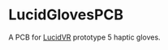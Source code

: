 # LucidGlovesPCB
A PCB for [LucidVR](https://github.com/LucidVR/lucidgloves) prototype 5 haptic gloves.
